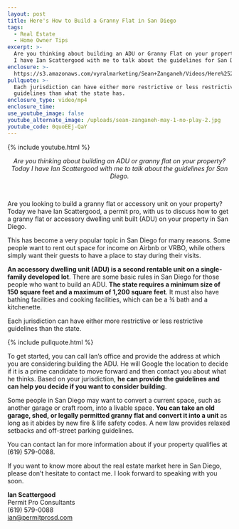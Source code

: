 ```yaml
---
layout: post
title: Here's How to Build a Granny Flat in San Diego
tags:
  - Real Estate
  - Home Owner Tips
excerpt: >-
  Are you thinking about building an ADU or Granny Flat on your property? Today
  I have Ian Scattergood with me to talk about the guidelines for San Diego.
enclosure: >-
  https://s3.amazonaws.com/vyralmarketing/Sean+Zanganeh/Videos/Here%2527s+How+to+Build+a+Granny+Flat+in+San+Diego.mp4
pullquote: >-
  Each jurisdiction can have either more restrictive or less restrictive
  guidelines than what the state has.
enclosure_type: video/mp4
enclosure_time:
use_youtube_image: false
youtube_alternate_image: /uploads/sean-zanganeh-may-1-no-play-2.jpg
youtube_code: 0quoEEj-QaY
---
```


{% include youtube.html %}

<center><em>Are you thinking about building an ADU or granny flat on your property? Today I have Ian Scattergood with me to talk about the guidelines for San Diego.</em></center>

 

Are you looking to build a granny flat or accessory unit on your property? Today we have Ian Scattergood, a permit pro, with us to discuss how to get a granny flat or accessory dwelling unit built (ADU) on your property in San Diego.

This has become a very popular topic in San Diego for many reasons. Some people want to rent out space for income on Airbnb or VRBO, while others simply want their guests to have a place to stay during their visits.

**An accessory dwelling unit (ADU) is a second rentable unit on a single-family developed lot**. There are some basic rules in San Diego for those people who want to build an ADU. **The state requires a minimum size of 150 square feet and a maximum of 1,200 square feet**. It must also have bathing facilities and cooking facilities, which can be a ¾ bath and a kitchenette.

Each jurisdiction can have either more restrictive or less restrictive guidelines than the state.

{% include pullquote.html %}

To get started, you can call Ian’s office and provide the address at which you are considering building the ADU. He will Google the location to decide if it is a prime candidate to move forward and then contact you about what he thinks. Based on your jurisdiction, **he can provide the guidelines and can help you decide if you want to consider building**.

Some people in San Diego may want to convert a current space, such as another garage or craft room, into a livable space. **You can take an old garage, shed, or legally permitted granny flat and convert it into a unit** as long as it abides by new fire & life safety codes. A new law provides relaxed setbacks and off-street parking guidelines.

You can contact Ian for more information about if your property qualifies at (619) 579-0088.

If you want to know more about the real estate market here in San Diego, please don’t hesitate to contact me. I look forward to speaking with you soon.

**Ian Scattergood**<br>Permit Pro Consultants<br>(619) 579-0088<br>[ian@permitprosd.com](mailto:ian@permitprosd.com)